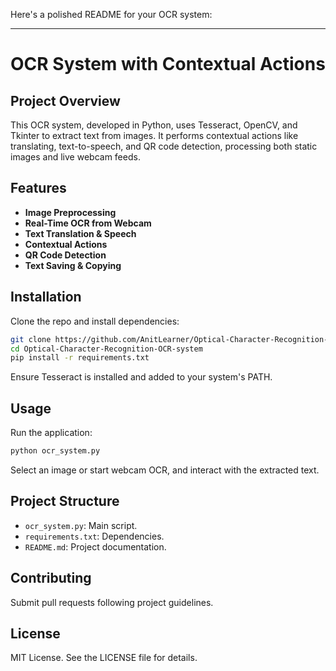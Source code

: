 Here's a polished README for your OCR system:

---

# OCR System with Contextual Actions

## Project Overview
This OCR system, developed in Python, uses Tesseract, OpenCV, and Tkinter to extract text from images. It performs contextual actions like translating, text-to-speech, and QR code detection, processing both static images and live webcam feeds.

## Features
- **Image Preprocessing**
- **Real-Time OCR from Webcam**
- **Text Translation & Speech**
- **Contextual Actions**
- **QR Code Detection**
- **Text Saving & Copying**

## Installation
Clone the repo and install dependencies:

```bash
git clone https://github.com/AnitLearner/Optical-Character-Recognition-OCR-system.git
cd Optical-Character-Recognition-OCR-system
pip install -r requirements.txt
```

Ensure Tesseract is installed and added to your system's PATH.

## Usage
Run the application:

```bash
python ocr_system.py
```

Select an image or start webcam OCR, and interact with the extracted text.

## Project Structure
- `ocr_system.py`: Main script.
- `requirements.txt`: Dependencies.
- `README.md`: Project documentation.

## Contributing
Submit pull requests following project guidelines.

## License
MIT License. See the LICENSE file for details.
